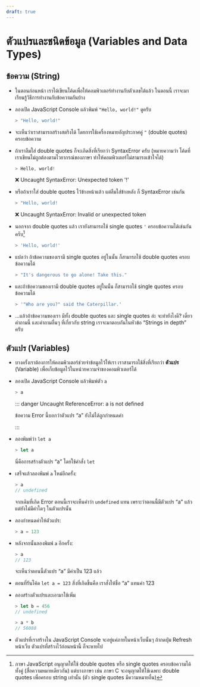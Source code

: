 ```yaml
---
draft: true
---
```


# ตัวแปรและชนิดข้อมูล (Variables and Data Types)

## ข้อความ (String)

- ในตอนก่อนหน้า เราได้เขียนโค้ดเพื่อให้คอมพิวเตอร์ทำงานกับตัวเลขได้แล้ว
  ในตอนนี้ เราจะมาเรียนรู้วิธีการทำงานกับข้อความกันบ้าง

- ลองเปิด JavaScript Console แล้วพิมพ์ `"Hello, world!"` ดูครับ

  ```js
  > "Hello, world!"
  ```

- จะเห็นว่าเราสามารถสร้างสตริงได้ โดยการใช้เครื่องหมายอัญประกาศคู่ `"` (double quotes) ครอบข้อความ

- ถ้าเราลืมใส่ double quotes ก็จะเกิดสิ่งที่เรียกว่า SyntaxError ครับ
  (หมายความว่า โค้ดที่เราเขียนไม่ถูกต้องตามไวยากรณ์ของภาษา ทำให้คอมพิวเตอร์ไม่สามารถเข้าใจได้)

  ```js
  > Hello, world!
  ```

  ❌ Uncaught SyntaxError: Unexpected token '!'

- หรือถ้าเราใส่ double quotes ไว้ข้างหน้าแล้ว แต่ลืมใส่ข้างหลัง ก็ SyntaxError เช่นกัน

  ```js
  > "Hello, world!
  ```

  ❌ Uncaught SyntaxError: Invalid or unexpected token

- นอกจาก double quotes แล้ว เรายังสามารถใช้ single quotes `'` ครอบข้อความได้เช่นกันครับ[^singlequotes]

  ```js
  > 'Hello, world!'
  ```

- แปลว่า ถ้าข้อความของเรามี single quotes อยู่ในนั้น ก็สามารถใช้ double quotes ครอบข้อความได้

  ```js
  > "It's dangerous to go alone! Take this."
  ```

- และถ้าข้อความของเรามี double quotes อยู่ในนั้น ก็สามารถใช้ single quotes ครอบข้อความได้

  ```js
  > '"Who are you?" said the Caterpillar.'
  ```

- …แล้วถ้าข้อความของเรา มีทั้ง double quotes และ single quotes ล่ะ จะทำยังไงดี?
  เดี๋ยวคำถามนี้ และคำถามอื่นๆ ที่เกี่ยวกับ string เราจะมาตอบกันในหัวข้อ “Strings in depth” ครับ

[^singlequotes]:
    ภาษา JavaScript อนุญาตให้ใช้ double quotes หรือ single quotes ครอบข้อความได้ทั้งคู่ (สื่อความหมายเดียวกัน)
    แต่บางภาษา เช่น ภาษา C จะอนุญาตให้ใช้เฉพาะ double quotes เพื่อครอบ string เท่านั้น (ตัว single quotes มีความหมายอื่น)

## ตัวแปร (Variables)

- บางครั้งเราต้องการให้คอมพิวเตอร์ช่วยจำข้อมูลไว้ให้เรา
  เราสามารถใช้สิ่งที่เรียกว่า **ตัวแปร** (Variable) เพื่อเก็บข้อมูลไว้ในหน่วยความจำของคอมพิวเตอร์ได้

- ลองเปิด JavaScript Console แล้วพิมพ์ตัว `a`

  ```js
  > a
  ```

  ::: danger Uncaught ReferenceError: a is not defined

  ข้อความ Error นี้บอกว่าตัวแปร “a” ยังไม่ได้ถูกกำหนดค่า

  :::

- ลองพิมพ์ว่า `let a`

  ```js
  > let a
  ```

  นี่คือการสร้างตัวแปร “a” โดยใช้คำสั่ง `let`

- เสร็จแล้วลองพิมพ์ `a` ใหม่อีกครั้ง:

  ```js
  > a
  // undefined
  ```

  จากเดิมที่เกิด Error ตอนนี้เราจะเห็นคำว่า `undefined` แทน
  เพราะว่าตอนนี้มีตัวแปร “a” แล้ว แต่ยังไม่มีค่าใดๆ ในตัวแปรนั้น

- ลองกำหนดค่าให้ตัวแปร:

  ```js
  > a = 123
  ```

- หลังจากนั้นลองพิมพ์ `a` อีกครั้ง:

  ```js
  > a
  // 123
  ```

  จะเห็นว่าตอนนี้ตัวแปร “a” มีค่าเป็น 123 แล้ว

- ตอนที่รันโค้ด `let a = 123` สิ่งที่เกิดขึ้นคือ เราสั่งให้ชื่อ “a” แทนค่า 123

- ลองสร้างตัวแปรและเอามาใช้เพิ่ม

  ```js
  > let b = 456
  // undefined

  > a * b
  // 56088
  ```

- ตัวแปรที่เราสร้างใน JavaScript Console จะอยู่แค่ภายในหน้าเว็บนั้นๆ
  ถ้ากดปุ่ม Refresh หน้าเว็บ
  ตัวแปรที่สร้างไว้ก่อนหน้านี้ ก็จะหายไป
